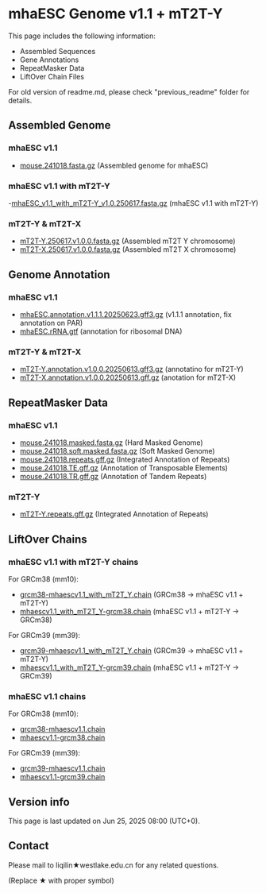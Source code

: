 # mhaESC Genome v1.1 + mT2T-Y

This page includes the following information:

- Assembled Sequences
- Gene Annotations
- RepeatMasker Data
- LiftOver Chain Files

For old version of readme.md, please check "previous_readme" folder for details.

## Assembled Genome

### mhaESC v1.1

- [mouse.241018.fasta.gz](https://github.com/yulab-ql/mhaESC_genome/releases/download/upd_rmvector/mouse.241018.v1.1.0.combined.fasta.gz) (Assembled genome for mhaESC)

### mhaESC v1.1 with mT2T-Y

-[mhaESC_v1.1_with_mT2T-Y_v1.0.250617.fasta.gz](https://github.com/yulab-ql/mhaESC_genome/releases/download/mT2T-Y/mhaESC_v1.1_with_mT2T-Y_v1.0.250617.fasta.gz) (mhaESC v1.1 with mT2T-Y)

### mT2T-Y & mT2T-X

- [mT2T-Y.250617.v1.0.0.fasta.gz](https://github.com/yulab-ql/mhaESC_genome/releases/download/mT2T-Y/mT2T-Y.250617.v1.0.0.fasta.gz) (Assembled mT2T Y chromosome)
- [mT2T-X.250617.v1.0.0.fasta.gz](https://github.com/yulab-ql/mhaESC_genome/releases/download/mT2T-Y/mT2T-X.250617.v1.0.0.fasta.gz) (Assembled mT2T X chromosome)


## Genome Annotation

### mhaESC v1.1

- [mhaESC.annotation.v1.1.1.20250623.gff3.gz](https://github.com/yulab-ql/mhaESC_genome/releases/download/mT2T-Y/mhaESC.annotation.v1.1.1.20250623.gff3.gz) (v1.1.1 annotation, fix annotation on PAR)
- [mhaESC.rRNA.gtf](https://github.com/yulab-ql/mhaESC_genome/releases/download/upd_rmvector/mhaESC.rRNA.gtf) (annotation for ribosomal DNA)

### mT2T-Y & mT2T-X

- [mT2T-Y.annotation.v1.0.0.20250613.gff3.gz](https://github.com/yulab-ql/mhaESC_genome/releases/download/mT2T-Y/mT2T-Y.annotation.v1.0.0.20250613.gff3.gz) (annotatino for mT2T-Y)
- [mT2T-X.annotation.v1.0.0.20250613.gff.gz](https://github.com/yulab-ql/mhaESC_genome/releases/download/mT2T-Y/mT2T-X.annotation.v1.0.0.20250613.gff.gz) (anotation for mT2T-X)


## RepeatMasker Data

### mhaESC v1.1

- [mouse.241018.masked.fasta.gz](https://github.com/yulab-ql/mhaESC_genome/releases/download/upd_rmvector/mouse.241018.masked.fasta.gz) (Hard Masked Genome)
- [mouse.241018.soft.masked.fasta.gz](https://github.com/yulab-ql/mhaESC_genome/releases/download/upd_rmvector/mouse.241018.soft.masked.fasta.gz) (Soft Masked Genome)
- [mouse.241018.repeats.gff.gz](https://github.com/yulab-ql/mhaESC_genome/releases/download/upd_rmvector/mouse.241018.repeats.gff.gz) (Integrated Annotation of Repeats)
- [mouse.241018.TE.gff.gz](https://github.com/yulab-ql/mhaESC_genome/releases/download/upd_rmvector/mouse.241018.TE.gff.gz) (Annotation of Transposable Elements)
- [mouse.241018.TR.gff.gz](https://github.com/yulab-ql/mhaESC_genome/releases/download/upd_rmvector/mouse.241018.TR.gff.gz) (Annotation of Tandem Repeats)

### mT2T-Y

- [mT2T-Y.repeats.gff.gz](https://github.com/yulab-ql/mhaESC_genome/releases/download/mT2T-Y/mT2T-Y.repeats.gff.gz) (Integrated Annotation of Repeats)

## LiftOver Chains

### mhaESC v1.1 with mT2T-Y chains

For GRCm38 (mm10):

- [grcm38-mhaescv1.1_with_mT2T_Y.chain](https://github.com/yulab-ql/mhaESC_genome/releases/download/mT2T-Y/grcm38-mhaescv1.1_with_mT2T_Y.chain) (GRCm38 -> mhaESC v1.1 + mT2T-Y)
- [mhaescv1.1_with_mT2T_Y-grcm38.chain](https://github.com/yulab-ql/mhaESC_genome/releases/download/mT2T-Y/mhaescv1.1_with_mT2T_Y-grcm38.chain) (mhaESC v1.1 + mT2T-Y -> GRCm38)

For GRCm39 (mm39):

- [grcm39-mhaescv1.1_with_mT2T_Y.chain](https://github.com/yulab-ql/mhaESC_genome/releases/download/mT2T-Y/grcm39-mhaescv1.1_with_mT2T_Y.chain) (GRCm39 -> mhaESC v1.1 + mT2T-Y)
- [mhaescv1.1_with_mT2T_Y-grcm39.chain](https://github.com/yulab-ql/mhaESC_genome/releases/download/mT2T-Y/mhaescv1.1_with_mT2T_Y-grcm39.chain) (mhaESC v1.1 + mT2T-Y -> GRCm39)

### mhaESC v1.1 chains

For GRCm38 (mm10):
- [grcm38-mhaescv1.1.chain](https://github.com/yulab-ql/mhaESC_genome/releases/download/upd_rmvector/grcm38-mhaescv1.1.chain)
- [mhaescv1.1-grcm38.chain](https://github.com/yulab-ql/mhaESC_genome/releases/download/upd_rmvector/mhaescv1.1-grcm38.chain)

For GRCm39 (mm39):
- [grcm39-mhaescv1.1.chain](https://github.com/yulab-ql/mhaESC_genome/releases/download/upd_rmvector/grcm39-mhaescv1.1.chain)
- [mhaescv1.1-grcm39.chain](https://github.com/yulab-ql/mhaESC_genome/releases/download/upd_rmvector/mhaescv1.1-grcm39.chain)

## Version info

This page is last updated on Jun 25, 2025 08:00 (UTC+0).

## Contact

Please mail to liqilin★westlake.edu.cn for any related questions.

(Replace ★ with proper symbol)
